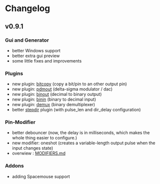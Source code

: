 # Changelog

## v0.9.1

### Gui and Generator
* better Windows support
* better extra gui preview
* some little fixes and improvements

### Plugins
* new plugin: [bitcopy](riocore/plugins/bitcopy/README.md) (copy a bit/pin to an other output pin)
* new plugin: [pdmout](riocore/plugins/pdmout/README.md) (delta-sigma modulator / dac)
* new plugin: [binout](riocore/plugins/binout/README.md) (decimal to binary output)
* new plugin: [binin](riocore/plugins/binin/README.md) (binary to decimal input)
* new plugin: [demux](riocore/plugins/demux/README.md) (binary demultiplexer)
* better [stepdir](riocore/plugins/stepdir/README.md) plugin (with pulse_len and dir_delay configuration)

### Pin-Modifier
* better debouncer (now, the delay is in milliseconds, which makes the whole thing easier to configure.)
* new modifier: oneshot (creates a variable-length output pulse when the input changes state)
* overwiew : [MODIFIERS.md](MODIFIERS.md)

### Addons
* adding Spacemouse support

